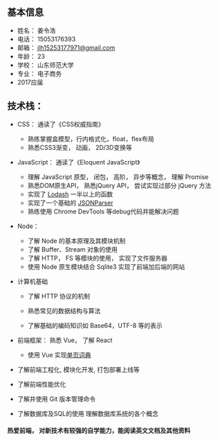 ## 基本信息
* 姓名： 姜令浩
* 电话： 15053176393  
* 邮箱： jlh15253177971@gmail.com
* 年龄： 23
* 学校： 山东师范大学
* 专业： 电子商务
* 2017应届


## 技术栈：

* CSS： 通读了《CSS权威指南》

    * 熟练掌握盒模型，行内格式化，float，flex布局
    * 熟悉CSS3渐变， 动画， 2D/3D变换等

* JavaScript： 通读了《Eloquent JavaScript》

    * 理解 JavaScript 原型， 闭包， 高阶， 异步等概念， 理解 Promise
    * 熟悉DOM原生API， 熟悉jQuery API， 尝试实现过部分 jQuery 方法
    * 实现了 [Lodash]() 一半以上的函数
    * 实现了一个基础的 [JSONParser]()
    * 熟练使用 Chrome DevTools 等debug代码并能解决问题 

* Node： 
    * 了解 Node 的基本原理及其模块机制
    * 了解 Buffer、Stream 对象的使用 
    * 了解 HTTP， FS 等模块的使用， 实现了文件服务器
    * 使用 Node 原生模块结合 Sqlite3 实现了前端加后端的网站

* 计算机基础

    * 了解 HTTP 协议的机制  

    * 熟悉常见的数据结构与算法
        
    * 了解基础的编码知识如 Base64，UTF-8 等的表示

* 前端框架： 熟悉 Vue， 了解 React
    * 使用 Vue 实现[单页词典]()

* 了解前端工程化, 模块化开发, 打包部署上线等

* 了解前端性能优化 

*  了解并使用 Git 版本管理命令 

* 了解数据库及SQL的使用 理解数据库系统的各个概念


#### 热爱前端， 对新技术有较强的自学能力，能阅读英文文档及其他资料
